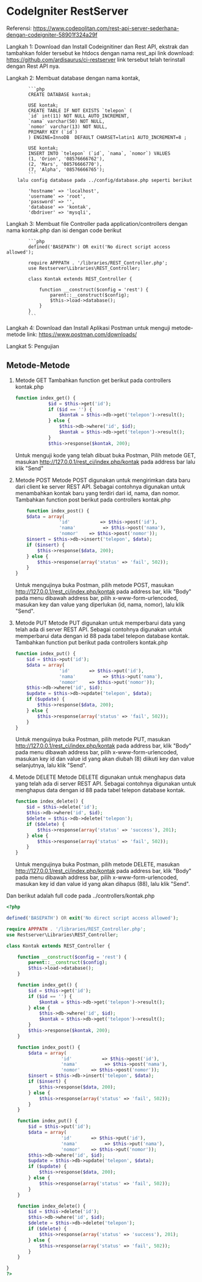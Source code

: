 # CodeIgniter RestServer
Referensi: https://www.codepolitan.com/rest-api-server-sederhana-dengan-codeigniter-58901f324a29f

Langkah 1: Download dan Install Codeignitiner dan Rest API, ekstrak dan tambahkan folder tersebut ke htdocs dengan nama rest_api
link download: https://github.com/ardisaurus/ci-restserver
link tersebut telah terinstall dengan Rest API nya.

Langkah 2: Membuat database dengan nama kontak, 

            ```php
            CREATE DATABASE kontak;

            USE kontak;
            CREATE TABLE IF NOT EXISTS `telepon` (
            `id` int(11) NOT NULL AUTO_INCREMENT,
            `nama` varchar(50) NOT NULL,
            `nomor` varchar(13) NOT NULL,
            PRIMARY KEY (`id`)
            ) ENGINE=InnoDB  DEFAULT CHARSET=latin1 AUTO_INCREMENT=8 ;

            USE kontak;
            INSERT INTO `telepon` (`id`, `nama`, `nomor`) VALUES
            (1, 'Orion', '08576666762'),
            (2, 'Mars', '08576666770'),
            (7, 'Alpha', '08576666765');
            ```
        lalu config database pada ../config/database.php seperti berikut

            'hostname' => 'localhost',
            'username' => 'root',
            'password' => '',
            'database' => 'kontak',
            'dbdriver' => 'mysqli',

Langkah 3: Membuat file Controller pada application/controllers dengan nama kontak.php dan isi dengan code berikut

            ```php
            defined('BASEPATH') OR exit('No direct script access allowed');

            require APPPATH . '/libraries/REST_Controller.php';
            use Restserver\Libraries\REST_Controller;

            class Kontak extends REST_Controller {

                function __construct($config = 'rest') {
                    parent::__construct($config);
                    $this->load->database();
                }
            }
            ```
Langkah 4: Download dan Install Aplikasi Postman untuk menguji metode-metode
link: https://www.postman.com/downloads/

Langkat 5: Pengujian

## Metode-Metode

1. Metode GET
    Tambahkan function get berikut pada controllers kontak.php

    ```php
    function index_get() {
                $id = $this->get('id');
                if ($id == '') {
                    $kontak = $this->db->get('telepon')->result();
                } else {
                    $this->db->where('id', $id);
                    $kontak = $this->db->get('telepon')->result();
                }
                $this->response($kontak, 200);
    ```

    Untuk menguji kode yang telah dibuat buka Postman, Pilih metode GET, masukan http://127.0.0.1/rest_ci/index.php/kontak pada address bar lalu klik "Send"

2. Metode POST
    Metode POST digunakan untuk mengirimkan data baru dari client ke server REST API. Sebagai contohnya digunakan untuk menambahkan kontak baru yang terdiri dari id, nama, dan nomor. 
    Tambahkan function post berikut pada controllers kontak.php

    ```php
        function index_post() {
        $data = array(
                    'id'           => $this->post('id'),
                    'nama'          => $this->post('nama'),
                    'nomor'    => $this->post('nomor'));
        $insert = $this->db->insert('telepon', $data);
        if ($insert) {
            $this->response($data, 200);
        } else {
            $this->response(array('status' => 'fail', 502));
        }
    }
    ```
    Untuk mengujinya buka Postman, pilih metode POST, masukan http://127.0.0.1/rest_ci/index.php/kontak pada address bar, klik "Body" pada menu dibawah address bar, pilih x-www-form-urlencoded, masukan key dan value yang diperlukan (id, nama, nomor), lalu klik "Send".

3. Metode PUT
    Metode PUT digunakan untuk memperbarui data yang telah ada di server REST API. Sebagai contohnya digunakan untuk memperbarui data dengan id 88 pada tabel telepon database kontak.
    Tambahkan function put berikut pada controllers kontak.php

    ```php
    function index_put() {
        $id = $this->put('id');
        $data = array(
                    'id'       => $this->put('id'),
                    'nama'          => $this->put('nama'),
                    'nomor'    => $this->put('nomor'));
        $this->db->where('id', $id);
        $update = $this->db->update('telepon', $data);
        if ($update) {
            $this->response($data, 200);
        } else {
            $this->response(array('status' => 'fail', 502));
        }
    }
    ```
    Untuk mengujinya buka Postman, pilih metode PUT, masukan http://127.0.0.1/rest_ci/index.php/kontak pada address bar, klik "Body" pada menu dibawah address bar, pilih x-www-form-urlencoded, masukan key id dan value id yang akan diubah (8) diikuti key dan value selanjutnya, lalu klik "Send".

4. Metode DELETE
    Metode DELETE digunakan untuk menghapus data yang telah ada di server REST API. Sebagai contohnya digunakan untuk menghapus data dengan id 88 pada tabel telepon database kontak. 
    ```php
    function index_delete() {
        $id = $this->delete('id');
        $this->db->where('id', $id);
        $delete = $this->db->delete('telepon');
        if ($delete) {
            $this->response(array('status' => 'success'), 201);
        } else {
            $this->response(array('status' => 'fail', 502));
        }
    }
    ```
    Untuk mengujinya buka Postman, pilih metode DELETE, masukan http://127.0.0.1/rest_ci/index.php/kontak pada address bar, klik "Body" pada menu dibawah address bar, pilih x-www-form-urlencoded, masukan key id dan value id yang akan dihapus (88), lalu klik "Send".

Dan berikut adalah full code pada ../controllers/kontak.php

```php
<?php

defined('BASEPATH') OR exit('No direct script access allowed');

require APPPATH . '/libraries/REST_Controller.php';
use Restserver\Libraries\REST_Controller;

class Kontak extends REST_Controller {

    function __construct($config = 'rest') {
        parent::__construct($config);
        $this->load->database();
    }

    function index_get() {
        $id = $this->get('id');
        if ($id == '') {
            $kontak = $this->db->get('telepon')->result();
        } else {
            $this->db->where('id', $id);
            $kontak = $this->db->get('telepon')->result();
        }
        $this->response($kontak, 200);
    }

    function index_post() {
        $data = array(
                    'id'           => $this->post('id'),
                    'nama'          => $this->post('nama'),
                    'nomor'    => $this->post('nomor'));
        $insert = $this->db->insert('telepon', $data);
        if ($insert) {
            $this->response($data, 200);
        } else {
            $this->response(array('status' => 'fail', 502));
        }
    }

    function index_put() {
        $id = $this->put('id');
        $data = array(
                    'id'       => $this->put('id'),
                    'nama'          => $this->put('nama'),
                    'nomor'    => $this->put('nomor'));
        $this->db->where('id', $id);
        $update = $this->db->update('telepon', $data);
        if ($update) {
            $this->response($data, 200);
        } else {
            $this->response(array('status' => 'fail', 502));
        }
    }

    function index_delete() {
        $id = $this->delete('id');
        $this->db->where('id', $id);
        $delete = $this->db->delete('telepon');
        if ($delete) {
            $this->response(array('status' => 'success'), 201);
        } else {
            $this->response(array('status' => 'fail', 502));
        }
    }

}
?>
```




